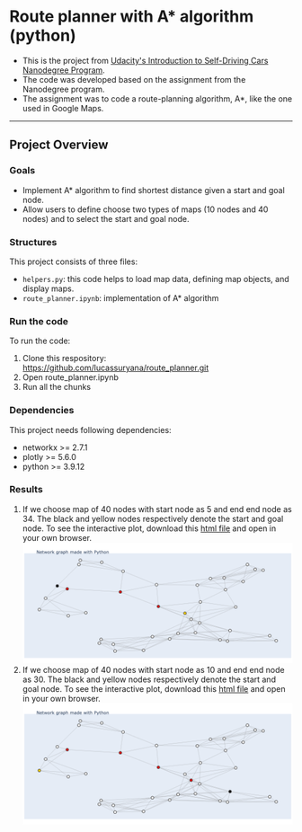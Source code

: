 # Route planner with A* algorithm (python)
- This is the project from [Udacity's Introduction to Self-Driving Cars Nanodegree Program](https://learn.udacity.com/nanodegrees/nd113).
- The code was developed based on the assignment from the Nanodegree program. 
- The assignment was to code a route-planning algorithm, A*, like the one used in Google Maps.

---

## Project Overview
### Goals
* Implement A* algorithm to find shortest distance given a start and goal node.
* Allow users to define choose two types of maps (10 nodes and 40 nodes) and to select the start and goal node.

### Structures
This project consists of three files:
* `helpers.py`: this code helps to load map data, defining map objects, and display maps.
* `route_planner.ipynb`: implementation of A* algorithm

### Run the code
To run the code:
1. Clone this respository: https://github.com/lucassuryana/route_planner.git 
2. Open route_planner.ipynb
3. Run all the chunks

### Dependencies
This project needs following dependencies:
* networkx >= 2.7.1
* plotly >= 5.6.0
* python >= 3.9.12

### Results
1. If we choose map of 40 nodes with start node as 5 and end end node as 34. The black and yellow nodes respectively denote the start and goal node. To see the interactive plot, download this [html file](/html/5_to_34.html) and open in your own browser.
![GitHub Logo](/figures/5_to_34.png)
2. If we choose map of 40 nodes with start node as 10 and end end node as 30. The black and yellow nodes respectively denote the start and goal node. To see the interactive plot, download this [html file](/html/10_to_30.html) and open in your own browser.
![GitHub Logo](/figures/10_to_30.png) 